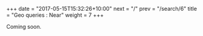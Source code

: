 +++
date = "2017-05-15T15:32:26+10:00"
next = "/"
prev = "/search/6"
title = "Geo queries : Near"
weight = 7
+++

Coming soon.
